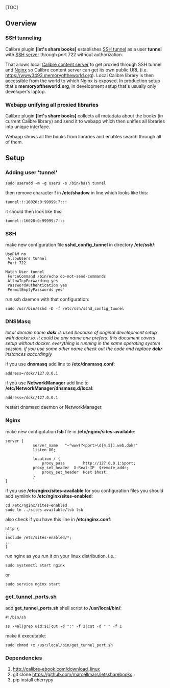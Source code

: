 [TOC]


## Overview
### SSH tunneling
Calibre plugin **[let's share books]** establishes [SSH tunnel](#SSH) as a user **tunnel** with [SSH server](#SSH) through port 722 without authorization.

That allows local [Calibre content server][1] to get proxied through SSH tunnel and [Nginx](#Nginx) so Calibre content server can get its own public URL (i.e. https://www3493.memoryoftheworld.org). Local Calibre library is then accessible from the world to which Nginx is exposed. In production setup that's **memoryoftheworld.org**, in development setup that's usually only developer's laptop.

### Webapp unifying all proxied libraries
Calibre plugin **[let's share books]** collects all metadata about the books (in current Calibre library) and send it to webapp which then unifies all libraries into unique interface. 

Webapp shows all the books from libraries and enables search through all of them.
## Setup
### Adding user 'tunnel'

    sudo useradd -m -g users -s /bin/bash tunnel

then remove character **!** in **/etc/shadow** in line which looks like this:

    tunnel:!:16028:0:99999:7:::

it should then look like this:

    tunnel::16028:0:99999:7:::

### <a id="SSH"></a>SSH
make new configuration file **sshd_config_tunnel** in directory **/etc/ssh/**:

    UsePAM no
     AllowUsers tunnel
     Port 722

    Match User tunnel
     ForceCommand /bin/echo do-not-send-commands
     AllowTcpForwarding yes
     PasswordAuthentication yes
     PermitEmptyPasswords yes`

run ssh daemon with that configuration:

    sudo /usr/bin/sshd -D -f /etc/ssh/sshd_config_tunnel
### <a id="DNSMasq"></a>DNSMasq
*local domain name **dokr** is used because of original development setup with docker.io. it could be any name one prefers. this document covers setup without docker. everything is running in the same operating system session. if you use some other name check out the code and replace **dokr** instances accordingly*

if you use **dnsmasq** add line to **/etc/dnsmasq.conf**:

    address=/dokr/127.0.0.1
if you use **NetworkManager** add line to **/etc/NetworkManager/dnsmasq.d/local**:

    address=/dokr/127.0.0.1
restart dnsmasq daemon or NetworkManager.

### <a id="Nginx"></a>Nginx
make new configutation **lsb** file in **/etc/nginx/sites-available**:

    server {
                server_name   "~^www(?<port>\d{4,5}).web.dokr"
                listen 80;
                
                location / {
                    proxy_pass        http://127.0.0.1:$port;
                proxy_set_header  X-Real-IP  $remote_addr;
                    proxy_set_header  Host $host;
                }
    }

if you use **/etc/nginx/sites-available** for you configuration files you should add symlink to **/etc/nginx/sites-enabled**:

    cd /etc/nginx/sites-enabled
    sudo ln ../sites-available/lsb lsb
    
also check if you have this line in **/etc/nginx.conf**:

    http {
    ..
    include /etc/sites-enabled/*;
    ..
    }

run nginx as you run it on your linux distribution. i.e.:

    sudo systemctl start nginx
or
    
    sudo service nginx start

### <a id="get_tunnel_ports.sh"></a>get_tunnel_ports.sh
add **get_tunnel_ports.sh** shell script to **/usr/local/bin/**:

    #!/bin/sh
    
    ss -4el|grep uid:$1|cut -d ":" -f 2|cut -d " " -f 1

make it executable:

    sudo chmod +x /usr/local/bin/get_tunnel_port.sh

### Dependencies
1. http://calibre-ebook.com/download_linux
2. git clone https://github.com/marcellmars/letssharebooks
2. pip install cherrypy

[1]: http://www.thedustyblog.com/2012/05/calibrerunning-a-content-server/